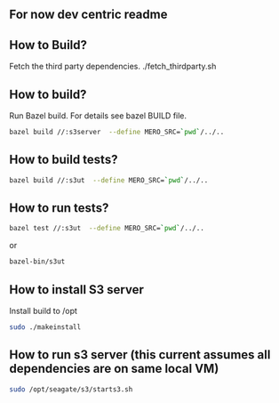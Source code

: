
## For now dev centric readme

## How to Build?

Fetch the third party dependencies.
./fetch_thirdparty.sh

## How to build?
Run Bazel build. For details see bazel BUILD file.
```sh
bazel build //:s3server  --define MERO_SRC=`pwd`/../..
```

## How to build tests?
```sh
bazel build //:s3ut  --define MERO_SRC=`pwd`/../..
```

## How to run tests?
```sh
bazel test //:s3ut  --define MERO_SRC=`pwd`/../..
```
or
```sh
bazel-bin/s3ut
```

## How to install S3 server
Install build to /opt
```sh
sudo ./makeinstall
```

## How to run s3 server (this current assumes all dependencies are on same local VM)
```sh
sudo /opt/seagate/s3/starts3.sh
```
